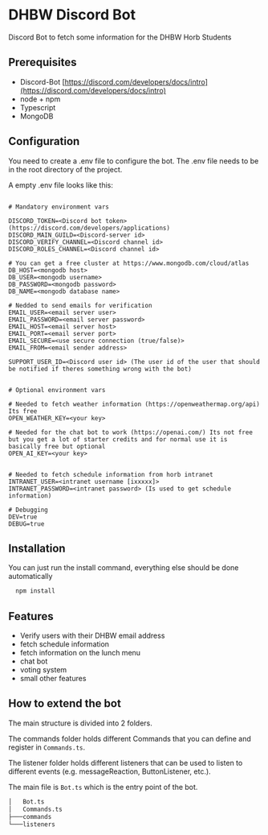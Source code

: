 # DHBW Discord Bot

Discord Bot to fetch some information for the DHBW Horb Students

## Prerequisites

* Discord-Bot [https://discord.com/developers/docs/intro](https://discord.com/developers/docs/intro)
* node + npm
* Typescript
* MongoDB

## Configuration

You need to create a .env file to configure the bot. The .env file needs to be in the root directory of the project.

A empty .env file looks like this:

```.env

# Mandatory environment vars

DISCORD_TOKEN=<Discord bot token> (https://discord.com/developers/applications)
DISCORD_MAIN_GUILD=<Discord-server id>
DISCORD_VERIFY_CHANNEL=<Discord channel id>
DISCORD_ROLES_CHANNEL=<Discord channel id>

# You can get a free cluster at https://www.mongodb.com/cloud/atlas
DB_HOST=<mongodb host>
DB_USER=<mongodb username>
DB_PASSWORD=<mongodb password>
DB_NAME=<mongodb database name>

# Nedded to send emails for verification
EMAIL_USER=<email server user>
EMAIL_PASSWORD=<email server password>
EMAIL_HOST=<email server host>
EMAIL_PORT=<email server port>
EMAIL_SECURE=<use secure connection (true/false)>
EMAIL_FROM=<email sender address>

SUPPORT_USER_ID=<Discord user id> (The user id of the user that should be notified if theres something wrong with the bot)


# Optional environment vars

# Needed to fetch weather information (https://openweathermap.org/api) Its free
OPEN_WEATHER_KEY=<your key> 

# Needed for the chat bot to work (https://openai.com/) Its not free but you get a lot of starter credits and for normal use it is basically free but optional
OPEN_AI_KEY=<your key>


# Needed to fetch schedule information from horb intranet
INTRANET_USER=<intranet username [ixxxxx]>
INTRANET_PASSWORD=<intranet password> (Is used to get schedule information)

# Debugging
DEV=true
DEBUG=true
```

## Installation

You can just run the install command, everything else should be done automatically

```bash
  npm install
```

## Features

* Verify users with their DHBW email address
* fetch schedule information
* fetch information on the lunch menu
* chat bot
* voting system
* small other features

## How to extend the bot

The main structure is divided into 2 folders.

The commands folder holds different Commands that you can define and register in `Commands.ts`.

The listener folder holds different listeners that can be used to listen to different events (e.g. messageReaction, ButtonListener, etc.).

The main file is `Bot.ts` which is the entry point of the bot.

```bash
│   Bot.ts
│   Commands.ts
├───commands
└───listeners
```
